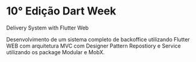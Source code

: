 # 10° Edição Dart Week

Delivery System with Flutter Web

Desenvolvimento de um sistema completo de backoffice utilizando Flutter WEB
com arquitetura MVC com Designer Pattern Repostiory e Service utilizando os
package Modular e MobX.
